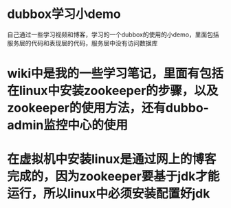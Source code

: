 # dubbox学习小demo
自己通过一些学习视频和博客，学习的一个dubbox的使用的小demo，里面包括服务层的代码和表现层的代码，服务层中没有访问数据库

# wiki中是我的一些学习笔记，里面有包括在linux中安装zookeeper的步骤，以及zookeeper的使用方法，还有dubbo-admin监控中心的使用
# 在虚拟机中安装linux是通过网上的博客完成的，因为zookeeper要基于jdk才能运行，所以linux中必须安装配置好jdk
